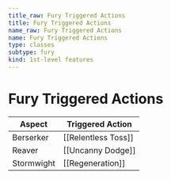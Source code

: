```yaml
---
title_raw: Fury Triggered Actions
title: Fury Triggered Actions
name_raw: Fury Triggered Actions
name: Fury Triggered Actions
type: classes
subtype: fury
kind: 1st-level features
---
```


# Fury Triggered Actions

| **Aspect** | **Triggered Action** |
| ---------- | -------------------- |
| Berserker  | [[Relentless Toss]]  |
| Reaver     | [[Uncanny Dodge]]    |
| Stormwight | [[Regeneration]]     |
